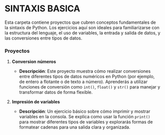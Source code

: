 # SINTAXIS BASICA

Esta carpeta contiene proyectos que cubren conceptos fundamentales de la sintaxis de Python. Los ejercicios aquí son ideales para familiarizarse con la estructura del lenguaje, el uso de variables, la entrada y salida de datos, y las conversiones entre tipos de datos.

### Proyectos

1. **Conversion números**

   - **Descripción**: Este proyecto muestra cómo realizar conversiones entre diferentes tipos de datos numéricos en Python (por ejemplo, de entero a flotante o de texto a número). Aprenderás a utilizar funciones de conversión como `int()`, `float()` y `str()` para manejar y transformar datos de forma flexible.

2. **Impresión de variables**

   - **Descripción**: Un ejercicio básico sobre cómo imprimir y mostrar variables en la consola. Se explica como usar la función `print()` para mostrar diferentes tipos de variables y explorarás formas de formatear cadenas para una salida clara y organizada.
